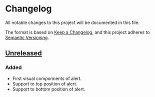 # Changelog
All notable changes to this project will be documented in this file.

The format is based on [Keep a Changelog](https://keepachangelog.com/en/1.0.0/),
and this project adheres to [Semantic Versioning](https://semver.org/spec/v2.0.0.html).

## [Unreleased]
### Added
- First visual componnents of alert.
- Support to top position of alert.
- Support to bottom position of alert.

[Unreleased]: https://github.com/olivierlacan/keep-a-changelog/compare/v1.0.0...HEAD